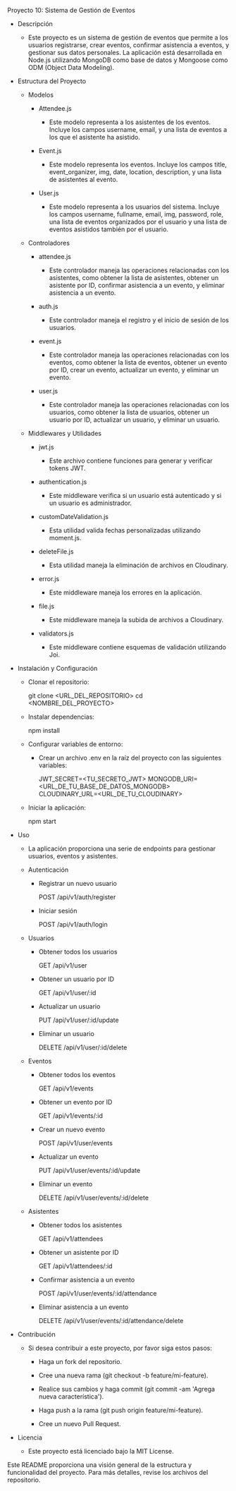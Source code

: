Proyecto 10: Sistema de Gestión de Eventos

- Descripción

  - Este proyecto es un sistema de gestión de eventos que permite a los usuarios registrarse, crear eventos, confirmar asistencia a eventos, y gestionar sus datos personales. La aplicación está desarrollada en Node.js utilizando MongoDB como base de datos y Mongoose como ODM (Object Data Modeling).

- Estructura del Proyecto

  - Modelos

    - Attendee.js

      - Este modelo representa a los asistentes de los eventos. Incluye los campos username, email, y una lista de eventos a los que el asistente ha asistido.

    - Event.js

      - Este modelo representa los eventos. Incluye los campos title, event_organizer, img, date, location, description, y una lista de asistentes al evento.

    - User.js

      - Este modelo representa a los usuarios del sistema. Incluye los campos username, fullname, email, img, password, role, una lista de eventos organizados por el usuario y una lista de eventos asistidos también por el usuario.

  - Controladores

    - attendee.js

      - Este controlador maneja las operaciones relacionadas con los asistentes, como obtener la lista de asistentes, obtener un asistente por ID, confirmar asistencia a un evento, y eliminar asistencia a un evento.

    - auth.js

      - Este controlador maneja el registro y el inicio de sesión de los usuarios.

    - event.js

      - Este controlador maneja las operaciones relacionadas con los eventos, como obtener la lista de eventos, obtener un evento por ID, crear un evento, actualizar un evento, y eliminar un evento.

    - user.js

      - Este controlador maneja las operaciones relacionadas con los usuarios, como obtener la lista de usuarios, obtener un usuario por ID, actualizar un usuario, y eliminar un usuario.

  - Middlewares y Utilidades

    - jwt.js

      - Este archivo contiene funciones para generar y verificar tokens JWT.

    - authentication.js

      - Este middleware verifica si un usuario está autenticado y si un usuario es administrador.

    - customDateValidation.js

      - Esta utilidad valida fechas personalizadas utilizando moment.js.

    - deleteFile.js

      - Esta utilidad maneja la eliminación de archivos en Cloudinary.

    - error.js

      - Este middleware maneja los errores en la aplicación.

    - file.js

      - Este middleware maneja la subida de archivos a Cloudinary.

    - validators.js

      - Este middleware contiene esquemas de validación utilizando Joi.

- Instalación y Configuración

  - Clonar el repositorio:

    git clone <URL_DEL_REPOSITORIO>
    cd <NOMBRE_DEL_PROYECTO>

  - Instalar dependencias:

    npm install

  - Configurar variables de entorno:

    - Crear un archivo .env en la raíz del proyecto con las siguientes variables:

      JWT_SECRET=<TU_SECRETO_JWT>
      MONGODB_URI=<URL_DE_TU_BASE_DE_DATOS_MONGODB>
      CLOUDINARY_URL=<URL_DE_TU_CLOUDINARY>

  - Iniciar la aplicación:

    npm start

- Uso

  - La aplicación proporciona una serie de endpoints para gestionar usuarios, eventos y asistentes.

  - Autenticación

    - Registrar un nuevo usuario

      POST /api/v1/auth/register

    - Iniciar sesión

      POST /api/v1/auth/login

  - Usuarios

    - Obtener todos los usuarios

      GET /api/v1/user

    - Obtener un usuario por ID

      GET /api/v1/user/:id

    - Actualizar un usuario

      PUT /api/v1/user/:id/update

    - Eliminar un usuario

      DELETE /api/v1/user/:id/delete

  - Eventos

    - Obtener todos los eventos

      GET /api/v1/events

    - Obtener un evento por ID

      GET /api/v1/events/:id

    - Crear un nuevo evento

      POST /api/v1/user/events

    - Actualizar un evento

      PUT /api/v1/user/events/:id/update

    - Eliminar un evento

      DELETE /api/v1/user/events/:id/delete

  - Asistentes

    - Obtener todos los asistentes

      GET /api/v1/attendees

    - Obtener un asistente por ID

      GET /api/v1/attendees/:id

    - Confirmar asistencia a un evento

      POST /api/v1/user/events/:id/attendance

    - Eliminar asistencia a un evento

      DELETE /api/v1/user/events/:id/attendance/delete

- Contribución

  - Si desea contribuir a este proyecto, por favor siga estos pasos:

    - Haga un fork del repositorio.

    - Cree una nueva rama (git checkout -b feature/mi-feature).

    - Realice sus cambios y haga commit (git commit -am 'Agrega nueva característica').

    - Haga push a la rama (git push origin feature/mi-feature).

    - Cree un nuevo Pull Request.

- Licencia

  - Este proyecto está licenciado bajo la MIT License.

Este README proporciona una visión general de la estructura y funcionalidad del proyecto. Para más detalles, revise los archivos del repositorio.
